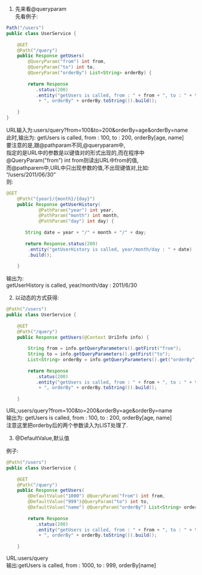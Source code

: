
1. 先来看@queryparam  
   先看例子: 
```java
Path("/users")  
public class UserService {  
   
    @GET  
    @Path("/query")  
    public Response getUsers(
        @QueryParam("from") int from,  
        @QueryParam("to") int to,  
        @QueryParam("orderBy") List<String> orderBy) {  
   
        return Response  
           .status(200)  
           .entity("getUsers is called, from : " + from + ", to : " + to  
            + ", orderBy" + orderBy.toString()).build();  
   
    } 
}  
```

URL输入为:users/query?from=100&to=200&orderBy=age&orderBy=name  
  此时,输出为: 
getUsers is called, from : 100, to : 200, orderBy[age, name]  
要注意的是,跟@pathparam不同,@queryparam中,  
指定的是URL中的参数是以键值对的形式出现的,而在程序中  
@QueryParam("from") int from则读出URL中from的值,  
而@pathparem中,URL中只出现参数的值,不出现键值对,比如: 
“/users/2011/06/30”  
则:

```java
@GET  
    @Path("{year}/{month}/{day}")  
    public Response getUserHistory(  
            @PathParam("year") int year,  
            @PathParam("month") int month,   
            @PathParam("day") int day) {  
   
       String date = year + "/" + month + "/" + day;  
   
       return Response.status(200)  
        .entity("getUserHistory is called, year/month/day : " + date)  
        .build();  
   
    } 

```
输出为:  
getUserHistory is called, year/month/day : 2011/6/30 

2. 以动态的方式获得: 

```java
@Path("/users")  
public class UserService {  
   
    @GET  
    @Path("/query")  
    public Response getUsers(@Context UriInfo info) {  
   
        String from = info.getQueryParameters().getFirst("from");  
        String to = info.getQueryParameters().getFirst("to");  
        List<String> orderBy = info.getQueryParameters().get("orderBy");  
   
        return Response  
           .status(200)  
           .entity("getUsers is called, from : " + from + ", to : " + to  
            + ", orderBy" + orderBy.toString()).build();  
   
    }
```

URL;users/query?from=100&to=200&orderBy=age&orderBy=name  
输出为: 
getUsers is called, from : 100, to : 200, orderBy[age, name]  
注意这里把orderby后的两个参数读入为LIST处理了. 

3. @DefaultValue,默认值

例子: 
```java
@Path("/users")  
public class UserService {  
   
    @GET  
    @Path("/query")  
    public Response getUsers(  
        @DefaultValue("1000") @QueryParam("from") int from,  
        @DefaultValue("999")@QueryParam("to") int to,  
        @DefaultValue("name") @QueryParam("orderBy") List<String> orderBy) {  
   
        return Response  
           .status(200)  
           .entity("getUsers is called, from : " + from + ", to : " + to  
            + ", orderBy" + orderBy.toString()).build();  
   
    }
```

URL:users/query  
输出:getUsers is called, from : 1000, to : 999, orderBy[name] 
